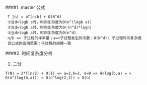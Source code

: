 ####1. master 公式
```
 T [n] = aT[n/b] + O(N^d)
 ①当d<logb a时，时间复杂度为O(n^(logb a))
 ②当d=logb a时，时间复杂度为O((n^d)*logn)
 ③当d>logb a时，时间复杂度为O(n^d)
 n/b => 子过程的样本量；a=>子过程发生的次数；O(N^d): 子过程时间复杂度
 该公式的适用范围：子过程的规模一致
```


####2. 时间复杂度分析
1. 二分
```
T(N) = 2*T(n/2) + O(1) => a=2,b=2, d=0 => d<log(b,a) = > 
O(n^(log(b,a))) = O(n^log(2,2)) = O(n)
```






